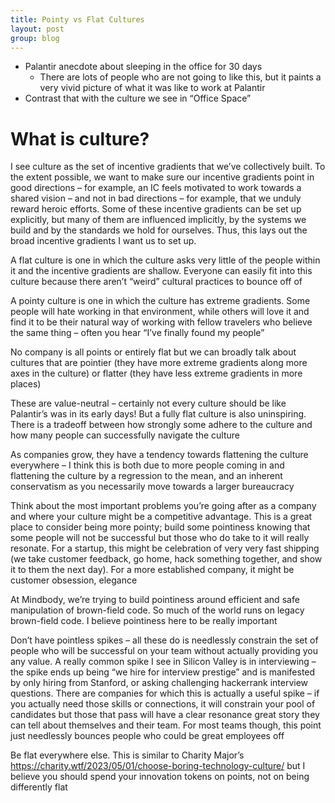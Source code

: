 ```yaml
---
title: Pointy vs Flat Cultures
layout: post
group: blog
---
```


* Palantir anecdote about sleeping in the office for 30 days
    - There are lots of people who are not going to like this, but it paints a very vivid picture of what it was like to work at Palantir
* Contrast that with the culture we see in “Office Space”

# What is culture?
I see culture as the set of incentive gradients that we’ve collectively built. To the extent possible, we want to make sure our incentive gradients point in good directions – for example, an IC feels motivated to work towards a shared vision – and not in bad directions – for example, that we unduly reward heroic efforts. Some of these incentive gradients can be set up explicitly, but many of them are influenced implicitly, by the systems we build and by the standards we hold for ourselves. Thus, this lays out the broad incentive gradients I want us to set up.

A flat culture is one in which the culture asks very little of the people within it and the incentive gradients are shallow. Everyone can easily fit into this culture because there aren’t “weird” cultural practices to bounce off of

A pointy culture is one in which the culture has extreme gradients. Some people will hate working in that environment, while others will love it and find it to be their natural way of working with fellow travelers who believe the same thing – often you hear “I’ve finally found my people”

No company is all points or entirely flat but we can broadly talk about cultures that are pointier (they have more extreme gradients along more axes in the culture) or flatter (they have less extreme gradients in more places)

These are value-neutral – certainly not every culture should be like Palantir’s was in its early days! But a fully flat culture is also uninspiring. There is a tradeoff between how strongly some adhere to the culture and how many people can successfully navigate the culture

As companies grow, they have a tendency towards flattening the culture everywhere – I think this is both due to more people coming in and flattening the culture by a regression to the mean, and an inherent conservatism as you necessarily move towards a larger bureaucracy

Think about the most important problems you’re going after as a company and where your culture might be a competitive advantage. This is a great place to consider being more pointy; build some pointiness knowing that some people will not be successful but those who do take to it will really resonate. For a startup, this might be celebration of very very fast shipping (we take customer feedback, go home, hack something together, and show it to them the next day). For a more established company, it might be customer obsession, elegance

At Mindbody, we’re trying to build pointiness around efficient and safe manipulation of brown-field code. So much of the world runs on legacy brown-field code. I believe pointiness here to be really important

Don’t have pointless spikes – all these do is needlessly constrain the set of people who will be successful on your team without actually providing you any value. A really common spike I see in Silicon Valley is in interviewing – the spike ends up being “we hire for interview prestige” and is manifested by only hiring from Stanford, or asking challenging hackerrank interview questions. There are companies for which this is actually a useful spike – if you actually need those skills or connections, it will constrain your pool of candidates but those that pass will have a clear resonance great story they can tell about themselves and their team. For most teams though, this point just needlessly bounces people who could be great employees off

Be flat everywhere else. This is similar to Charity Major’s https://charity.wtf/2023/05/01/choose-boring-technology-culture/ but I believe you should spend your innovation tokens on points, not on being differently flat

